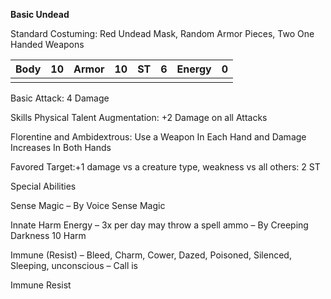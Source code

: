**Basic Undead**

Standard Costuming: Red Undead Mask, Random Armor Pieces, Two One Handed Weapons

| Body | 10   | Armor | 10   | ST   | 6    | Energy | 0    |
| ---- | ---- | ----- | ---- | ---- | ---- | ------ | ---- |
|      |      |       |      |      |      |        |      |

Basic Attack: 4 Damage

 

Skills
 Physical Talent Augmentation: +2 Damage on all Attacks

Florentine and Ambidextrous: Use a Weapon In Each Hand and Damage Increases In Both Hands

Favored Target:+1 damage vs a creature type, weakness vs all others:  2 ST

 

Special Abilities 

Sense Magic – By Voice Sense Magic

Innate Harm Energy – 3x per day may throw a spell ammo – By Creeping Darkness 10 Harm

Immune (Resist) – Bleed, Charm, Cower, Dazed, Poisoned, Silenced, Sleeping, unconscious – Call is 

Immune Resist